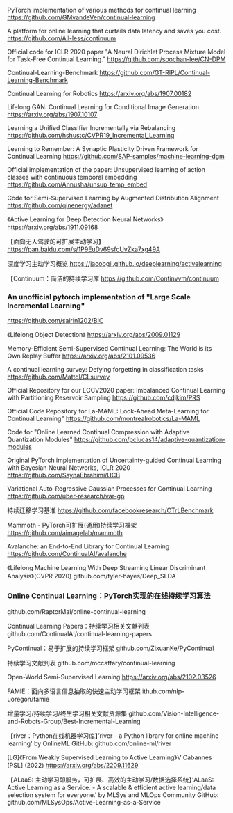 PyTorch implementation of various methods for continual learning
https://github.com/GMvandeVen/continual-learning

A platform for online learning that curtails data latency and saves you cost.
https://github.com/All-less/continuum

Official code for ICLR 2020 paper "A Neural Dirichlet Process Mixture Model for Task-Free Continual Learning."
https://github.com/soochan-lee/CN-DPM

Continual-Learning-Benchmark
https://github.com/GT-RIPL/Continual-Learning-Benchmark

Continual Learning for Robotics
https://arxiv.org/abs/1907.00182

Lifelong GAN: Continual Learning for Conditional Image Generation
https://arxiv.org/abs/1907.10107

Learning a Unified Classifier Incrementally via Rebalancing
https://github.com/hshustc/CVPR19_Incremental_Learning

Learning to Remember: A Synaptic Plasticity Driven Framework for Continual Learning 
https://github.com/SAP-samples/machine-learning-dgm

Official implementation of the paper: Unsupervised learning of action classes with continuous temporal embedding
https://github.com/Annusha/unsup_temp_embed

Code for Semi-Supervised Learning by Augmented Distribution Alignment
https://github.com/qinenergy/adanet

《Active Learning for Deep Detection Neural Networks》
https://arxiv.org/abs/1911.09168

【面向无人驾驶的可扩展主动学习】
https://pan.baidu.com/s/1P9EuDv69sfcUvZka7xg49A

深度学习主动学习概览
https://jacobgil.github.io/deeplearning/activelearning

【Continuum：简洁的持续学习库
https://github.com/Continvvm/continuum

### An unofficial pytorch implementation of "Large Scale Incremental Learning"
https://github.com/sairin1202/BIC

《Lifelong Object Detection》
https://arxiv.org/abs/2009.01129

Memory-Efficient Semi-Supervised Continual Learning: The World is its Own Replay Buffer
https://arxiv.org/abs/2101.09536

A continual learning survey: Defying forgetting in classification tasks
https://github.com/Mattdl/CLsurvey

Official Repository for our ECCV2020 paper: Imbalanced Continual Learning with Partitioning Reservoir Sampling
https://github.com/cdjkim/PRS

Official Code Repository for La-MAML: Look-Ahead Meta-Learning for Continual Learning"
https://github.com/montrealrobotics/La-MAML

Code for "Online Learned Continual Compression with Adaptive Quantization Modules"
https://github.com/pclucas14/adaptive-quantization-modules

Original PyTorch implementation of Uncertainty-guided Continual Learning with Bayesian Neural Networks, ICLR 2020
https://github.com/SaynaEbrahimi/UCB

Variational Auto-Regressive Gaussian Processes for Continual Learning
https://github.com/uber-research/var-gp

持续迁移学习基准
https://github.com/facebookresearch/CTrLBenchmark

Mammoth - PyTorch可扩展(通用)持续学习框架 
https://github.com/aimagelab/mammoth

Avalanche: an End-to-End Library for Continual Learning
https://github.com/ContinualAI/avalanche

《Lifelong Machine Learning With Deep Streaming Linear Discriminant Analysis》(CVPR 2020) 
github.com/tyler-hayes/Deep_SLDA

### Online Continual Learning：PyTorch实现的在线持续学习算法
github.com/RaptorMai/online-continual-learning

Continual Learning Papers：持续学习相关文献列表
github.com/ContinualAI/continual-learning-papers

PyContinual：易于扩展的持续学习框架
github.com/ZixuanKe/PyContinual

持续学习文献列表
github.com/mccaffary/continual-learning

Open-World Semi-Supervised Learning
https://arxiv.org/abs/2102.03526

FAMIE：面向多语言信息抽取的快速主动学习框架
ithub.com/nlp-uoregon/famie

增量学习/持续学习/终生学习相关文献资源集
github.com/Vision-Intelligence-and-Robots-Group/Best-Incremental-Learning

【river：Python在线机器学习库】’river - a Python library for online machine learning' by OnlineML GitHub: github.com/online-ml/river

[LG]《From Weakly Supervised Learning to Active Learning》V Cabannes [PSL] (2022) 
https://arxiv.org/abs/2209.11629

【ALaaS: 主动学习即服务，可扩展、高效的主动学习/数据选择系统】’ALaaS: Active Learning as a Service. - A scalable & efficient active learning/data selection system for everyone.' by MLSys and MLOps Community GitHub: github.com/MLSysOps/Active-Learning-as-a-Service